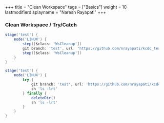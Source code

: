 +++
title = "Clean Workspace"
tags = ["Basics"]
weight = 10
lastmodifierdisplayname = "Naresh Rayapati"
+++

### Clean Workspace / Try/Catch

```groovy
stage('test') {
    node('LINUX') {
        step([$class: 'WsCleanup'])
        git branch: 'test', url: 'https://github.com/nrayapati/kcdc_test.git'
        step([$class: 'WsCleanup'])
    }
}

stage('test') {
    node('LINUX') {
        try {
            git branch: 'test', url: 'https://github.com/nrayapati/kcdc_test.git'
            sh 'ls -lrt'
        } finally {
            deleteDir()
            sh 'ls -lrt'
        }
    }
}
```